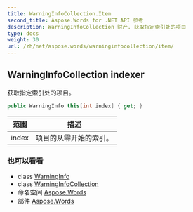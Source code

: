```yaml
---
title: WarningInfoCollection.Item
second_title: Aspose.Words for .NET API 参考
description: WarningInfoCollection 财产. 获取指定索引处的项目
type: docs
weight: 30
url: /zh/net/aspose.words/warninginfocollection/item/
---
```

## WarningInfoCollection indexer

获取指定索引处的项目。

```csharp
public WarningInfo this[int index] { get; }
```

| 范围 | 描述 |
| --- | --- |
| index | 项目的从零开始的索引。 |

### 也可以看看

* class [WarningInfo](../../warninginfo/)
* class [WarningInfoCollection](../)
* 命名空间 [Aspose.Words](../../warninginfocollection/)
* 部件 [Aspose.Words](../../../)


